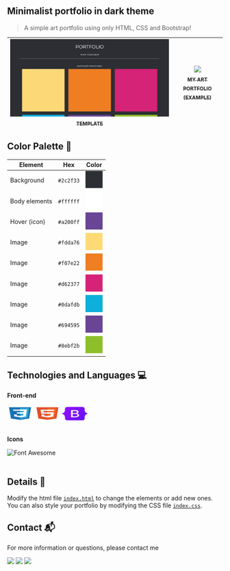 ## Minimalist portfolio in dark theme

> A simple art portfolio using only HTML, CSS and Bootstrap!

| [<img src="demo/demo_portfolio.gif" width="100%;"/><br /><sub> TEMPLATE </sub>](demo/demo_portfolio.gif)<br /> |  [<img src="demo/my_art_portfolio.gif" width="100%;"/><br /><sub> MY ART PORTFOLIO (EXAMPLE)</sub>](demo/demo_portfolio.gif)<br /> |
| :---: | :---: |

## Color Palette 🎨

Element        | Hex       | Color
---            | ---       | ---               
Background     | `#2c2f33` | <img src="./palette/background.png" alt="palette" style="width:40px;"/> 
Body elements  | `#ffffff` | <img src="./palette/body.png" alt="palette" style="width:40px;"/>
Hover (icon)   | `#a200ff` | <img src="./palette/hover.png" alt="palette" style="width:40px;"/> 
Image          | `#fdda76` | <img src="./palette/img1.png" alt="palette" style="width:40px;"/>
Image          | `#f07e22` | <img src="./palette/img2.png" alt="palette" style="width:40px;"/> 
Image          | `#d62377` | <img src="./palette/img3.png" alt="palette" style="width:40px;"/>
Image          | `#0dafdb` | <img src="./palette/img4.png" alt="palette" style="width:40px;"/>
Image          | `#694595` | <img src="./palette/img5.png" alt="palette" style="width:40px;"/> 
Image          | `#8ebf2b` | <img src="./palette/img6.png" alt="palette" style="width:40px;"/>


## Technologies and Languages 💻

**Front-end**
<div style="display: inline_block">
  <img align="center" alt="CSS" height="30" width="60" src="https://raw.githubusercontent.com/devicons/devicon/master/icons/css3/css3-original.svg">
  <img align="center" alt="HTML" height="30" width="60" src="https://raw.githubusercontent.com/devicons/devicon/master/icons/html5/html5-original.svg">
  <img align="center" alt="Bootstrap" height="40" width="60" src="https://raw.githubusercontent.com/devicons/devicon/master/icons/bootstrap/bootstrap-original.svg">
</div> <br/>

**Icons**
<div style="display: inline_block">
  <img align="center" alt="Font Awesome" height="30" width="30" src="https://avatars.githubusercontent.com/u/1505683?s=200&v=4">
</div> <br/>

## Details 🔭

Modify the html file [``index.html``](https://github.com/arianacabral/minimalist-portfolio/blob/main/index.html) to change the elements or add new ones. You can also style your portfolio by modifying the CSS file  [``index.css``](https://github.com/arianacabral/minimalist-portfolio/blob/main/index.html).

## Contact 📬

For more information or questions, please contact me

<div> 
  <a href="https://github.com/arianacabral" target="_blank"><img src="https://img.shields.io/badge/GitHub-100000?style=for-the-badge&logo=github&logoColor=skyblue" target="_blank"></a>
  <a href = "mailto:arianacabral57@ufu.br"><img src="https://img.shields.io/badge/-UFU-%23337?style=for-the-badge&logo=gmail&logoColor=white" target="_blank"></a>
  <a href="https://discord.gg/RTXE2NMVSA" target="_blank"><img src="https://img.shields.io/badge/Discord-7289DA?style=for-the-badge&logo=discord&logoColor=white" target="_blank"></a> 
</div>

</br>
